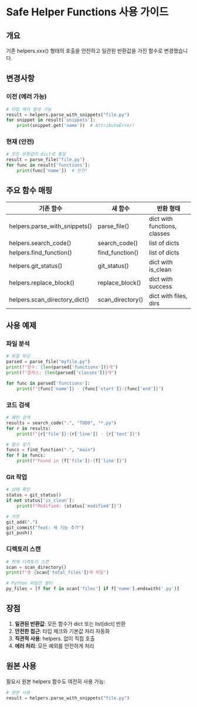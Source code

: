 # Safe Helper Functions 사용 가이드

## 개요
기존 helpers.xxx() 형태의 호출을 안전하고 일관된 반환값을 가진 함수로 변경했습니다.

## 변경사항

### 이전 (에러 가능)
```python
# 타입 에러 발생 가능
result = helpers.parse_with_snippets("file.py")
for snippet in result['snippets']:
    print(snippet.get('name'))  # AttributeError!
```

### 현재 (안전)
```python
# 모든 반환값이 dict로 통일
result = parse_file("file.py")
for func in result['functions']:
    print(func['name'])  # 안전!
```

## 주요 함수 매핑

| 기존 함수 | 새 함수 | 반환 형태 |
|-----------|---------|-----------|
| helpers.parse_with_snippets() | parse_file() | dict with functions, classes |
| helpers.search_code() | search_code() | list of dicts |
| helpers.find_function() | find_function() | list of dicts |
| helpers.git_status() | git_status() | dict with is_clean |
| helpers.replace_block() | replace_block() | dict with success |
| helpers.scan_directory_dict() | scan_directory() | dict with files, dirs |

## 사용 예제

### 파일 분석
```python
# 파일 파싱
parsed = parse_file("myfile.py")
print(f"함수: {len(parsed['functions'])}개")
print(f"클래스: {len(parsed['classes'])}개")

for func in parsed['functions']:
    print(f"{func['name']} - {func['start']}:{func['end']}")
```

### 코드 검색
```python
# 패턴 검색
results = search_code(".", "TODO", "*.py")
for r in results:
    print(f"{r['file']}:{r['line']} - {r['text']}")

# 함수 찾기
funcs = find_function(".", "main")
for f in funcs:
    print(f"Found in {f['file']}:{f['line']}")
```

### Git 작업
```python
# 상태 확인
status = git_status()
if not status['is_clean']:
    print(f"Modified: {status['modified']}")

# 커밋
git_add(".")
git_commit("feat: 새 기능 추가")
git_push()
```

### 디렉토리 스캔
```python
# 현재 디렉토리 스캔
scan = scan_directory()
print(f"총 {scan['total_files']}개 파일")

# Python 파일만 필터
py_files = [f for f in scan['files'] if f['name'].endswith('.py')]
```

## 장점

1. **일관된 반환값**: 모든 함수가 dict 또는 list[dict] 반환
2. **안전한 접근**: 타입 체크와 기본값 처리 자동화
3. **직관적 사용**: helpers. 없이 직접 호출
4. **에러 처리**: 모든 예외를 안전하게 처리

## 원본 사용

필요시 원본 helpers 함수도 여전히 사용 가능:
```python
# 원본 사용
result = helpers.parse_with_snippets("file.py")
```
